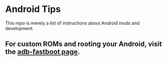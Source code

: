 # Android Tips

This repo is merely a list of instructions about Android mods and development.

## For custom ROMs and rooting your Android, visit the [adb-fastboot page](https://github.com/inkVerb/Pinker/blob/master/Android/adb-fastboot.md).
